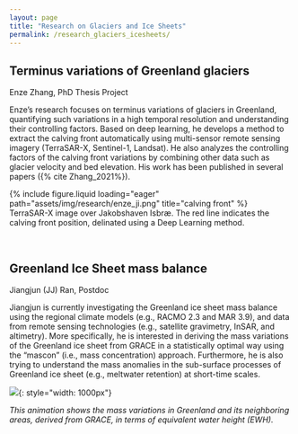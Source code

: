 ```yaml
---
layout: page
title: "Research on Glaciers and Ice Sheets"
permalink: /research_glaciers_icesheets/
---
```


## Terminus variations of Greenland glaciers

Enze Zhang, PhD Thesis Project

Enze’s research focuses on terminus variations of glaciers in Greenland, quantifying such variations in a high temporal resolution and understanding their controlling factors. Based on deep learning, he develops a method to extract the calving front automatically using multi-sensor remote sensing imagery (TerraSAR-X, Sentinel-1, Landsat). He also analyzes the controlling factors of the calving front variations by combining other data such as glacier velocity and bed elevation. His work has been published in several papers ({% cite Zhang_2021%}). 

<div class="row">
    <div class="col-sm mt-3 mt-md-0">
        {% include figure.liquid loading="eager" path="assets/img/research/enze_ji.png" title="calving front" %}
    </div>
</div>
<div class="caption">
    TerraSAR-X image over Jakobshaven Isbræ. The red line indicates the calving front position, delinated using a Deep Learning method.
</div>


<p> &nbsp; </p>

## Greenland Ice Sheet mass balance

Jiangjun (JJ) Ran, Postdoc

Jiangjun is currently investigating the Greenland ice sheet mass balance using the regional climate models (e.g., RACMO 2.3 and MAR 3.9), and data from remote sensing technologies (e.g., satellite gravimetry, InSAR, and altimetry). More specifically, he is interested in deriving the mass variations of the Greenland ice sheet from GRACE in a statistically optimal way using the “mascon” (i.e., mass concentration) approach. Furthermore, he is also trying to understand the mass anomalies in the sub-surface processes of Greenland ice sheet (e.g., meltwater retention) at short-time scales.

![](/assets/img/research/Greenland_DMT2.gif){: style="width: 1000px"}

*This animation shows the mass variations in Greenland and its neighboring areas, derived from GRACE, in terms of equivalent water height (EWH).*

<p> &nbsp; </p>

